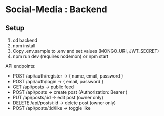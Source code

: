 # Social-Media : Backend

## Setup

1. cd backend
2. npm install
3. Copy .env.sample to .env and set values (MONGO_URI, JWT_SECRET)
4. npm run dev   (requires nodemon) or npm start

API endpoints:
- POST /api/auth/register -> { name, email, password }
- POST /api/auth/login -> { email, password }
- GET  /api/posts -> public feed
- POST /api/posts -> create post (Authorization: Bearer <token>)
- PUT  /api/posts/:id -> edit post (owner only)
- DELETE /api/posts/:id -> delete post (owner only)
- POST /api/posts/:id/like -> toggle like
